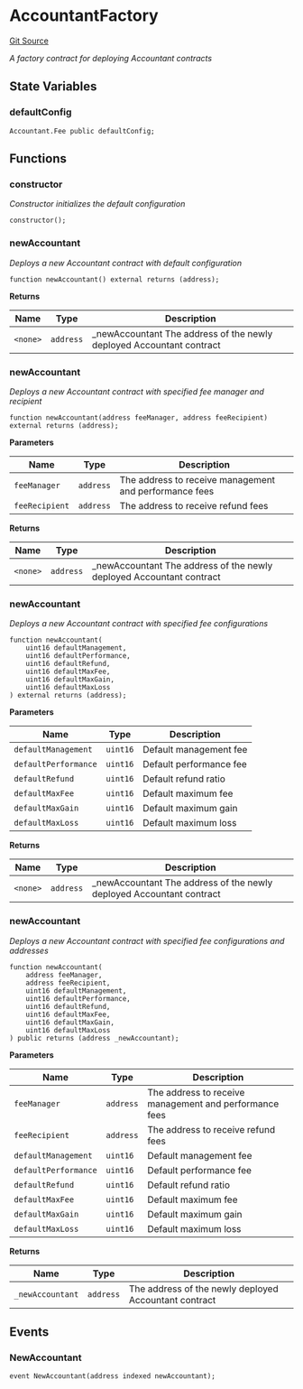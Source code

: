 <!-- markdownlint-disable MD024 MD034 MD036 -->
# AccountantFactory

[Git Source](https://github.com/yearn/vault-periphery/blob/516f95edcd36e28b714b52408c05009b430900e3/src/accountants/AccountantFactory.sol)

*A factory contract for deploying Accountant contracts*

## State Variables

### defaultConfig

```solidity
Accountant.Fee public defaultConfig;
```

## Functions

### constructor

*Constructor initializes the default configuration*

```solidity
constructor();
```

### newAccountant

*Deploys a new Accountant contract with default configuration*

```solidity
function newAccountant() external returns (address);
```

**Returns**

|Name|Type|Description|
|----|----|-----------|
|`<none>`|`address`|_newAccountant The address of the newly deployed Accountant contract|

### newAccountant

*Deploys a new Accountant contract with specified fee manager and recipient*

```solidity
function newAccountant(address feeManager, address feeRecipient) external returns (address);
```

**Parameters**

|Name|Type|Description|
|----|----|-----------|
|`feeManager`|`address`|The address to receive management and performance fees|
|`feeRecipient`|`address`|The address to receive refund fees|

**Returns**

|Name|Type|Description|
|----|----|-----------|
|`<none>`|`address`|_newAccountant The address of the newly deployed Accountant contract|

### newAccountant

*Deploys a new Accountant contract with specified fee configurations*

```solidity
function newAccountant(
    uint16 defaultManagement,
    uint16 defaultPerformance,
    uint16 defaultRefund,
    uint16 defaultMaxFee,
    uint16 defaultMaxGain,
    uint16 defaultMaxLoss
) external returns (address);
```

**Parameters**

|Name|Type|Description|
|----|----|-----------|
|`defaultManagement`|`uint16`|Default management fee|
|`defaultPerformance`|`uint16`|Default performance fee|
|`defaultRefund`|`uint16`|Default refund ratio|
|`defaultMaxFee`|`uint16`|Default maximum fee|
|`defaultMaxGain`|`uint16`|Default maximum gain|
|`defaultMaxLoss`|`uint16`|Default maximum loss|

**Returns**

|Name|Type|Description|
|----|----|-----------|
|`<none>`|`address`|_newAccountant The address of the newly deployed Accountant contract|

### newAccountant

*Deploys a new Accountant contract with specified fee configurations and addresses*

```solidity
function newAccountant(
    address feeManager,
    address feeRecipient,
    uint16 defaultManagement,
    uint16 defaultPerformance,
    uint16 defaultRefund,
    uint16 defaultMaxFee,
    uint16 defaultMaxGain,
    uint16 defaultMaxLoss
) public returns (address _newAccountant);
```

**Parameters**

|Name|Type|Description|
|----|----|-----------|
|`feeManager`|`address`|The address to receive management and performance fees|
|`feeRecipient`|`address`|The address to receive refund fees|
|`defaultManagement`|`uint16`|Default management fee|
|`defaultPerformance`|`uint16`|Default performance fee|
|`defaultRefund`|`uint16`|Default refund ratio|
|`defaultMaxFee`|`uint16`|Default maximum fee|
|`defaultMaxGain`|`uint16`|Default maximum gain|
|`defaultMaxLoss`|`uint16`|Default maximum loss|

**Returns**

|Name|Type|Description|
|----|----|-----------|
|`_newAccountant`|`address`|The address of the newly deployed Accountant contract|

## Events

### NewAccountant

```solidity
event NewAccountant(address indexed newAccountant);
```
